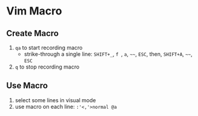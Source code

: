# Vim Macro
## Create Macro
1. `qa` to start recording macro
    - strike-through a single line: `SHIFT+_`, `f `, `a`, `~~`, `ESC`, then, `SHIFT+A`, `~~`, `ESC`
2. `q` to stop recording macro
## Use Macro
1. select some lines in visual mode
2. use macro on each line: `:'<,'>normal @a`

